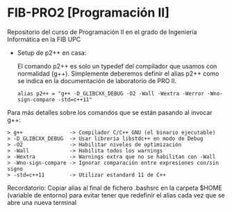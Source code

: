 # FIB-PRO2 [Programación II]
Repositorio del curso de Programación II en el grado de Ingeniería Informática en la FIB UPC

- Setup de p2++ en casa:

    El comando p2++ es solo un typedef del compilador que usamos con normalidad (g++). 
    Simplemente deberemos definir el alias p2++ como se indica en la documentación de 
    laboratorio de PRO II.

  ``alias p2++ = "g++ -D_GLIBCXX_DEBUG -O2 -Wall -Wextra -Werror -Wno-sign-compare -std=c++11"``

Para más detalles sobre los comandos que se están pasando al invocar g++:

    > g++               -> Compilador C/C++ GNU (el binario ejecutable)
    > -D_GLIBCXX_DEBUG  -> Usar libreria libstdc++ en modo de Debug
    > -O2               -> Habilitar niveles de optimización
    > -Wall             -> Habilita todos los warnings
    > -Wextra           -> Warnings extra que no se habilitan con -Wall
    > -Wno-sign-compare -> Ignorar comparación entre expresiones con/sin signo
    > -std=c++11        -> Utilizar estandard 11 de C++

Recordatorio: Copiar alias al final de fichero .bashsrc en la carpeta $HOME (variable de entorno) para evitar tener que redefinir el alias cada vez que se abre una nueva terminal
